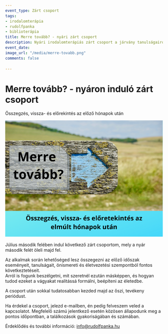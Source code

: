 ```yaml
---
event_type: Zárt csoport
tags:
- irodalomterápia
- rudolfpanka
- biblioterápia
title: Merre tovább? - nyári zárt csoport
description: Nyári irodalomterápiás zárt csoport a járvány tanulságairól.
event_date: 
image_url: "/media/merre-tovabb.png"
comments: false

---
```

# Merre tovább? - nyáron induló zárt csoport

Összegzés, vissza- és előrekintés az előző hónapok után

![](/media/merre-tovabb.png)

Július második felében indul következő zárt csoportom, mely a nyár második felét öleli majd fel.

Az alkalmak során lehetőséged lesz összegezni az előző időszak eseményeit, tanulságait, önismereti és életvezetési szempontból fontos következtetéseit.  
Arról is fogunk beszélgetni, mit szeretnél ezután másképpen, és hogyan tudod ezeket a vágyakat realitássá formálni, beépíteni az életedbe.

A csoport után sokkal tudatosabban kezded majd az őszi, tevékeny periódust.

Ha érdekel a csoport, jelezd e-mailben, én pedig felveszem veled a kapcsolatot. Megfelelő számú jelentkező esetén közösen állapodunk meg a pontos időpontban, a találkozások gyakoriságában és számában.

Érdeklődés és további információ: info@rudolfpanka.hu